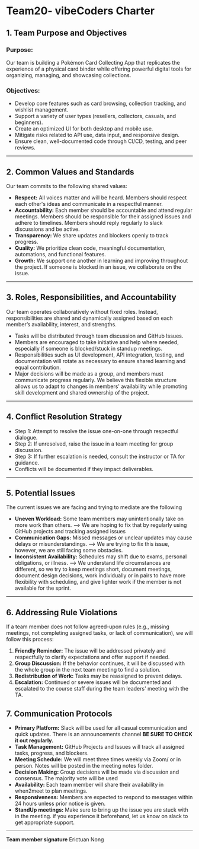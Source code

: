 # Team20- vibeCoders Charter 

## 1. Team Purpose and Objectives

### Purpose: 
Our team is building a Pokémon Card Collecting App that replicates the experience of a physical card binder while offering powerful digital tools for organizing, managing, and showcasing collections.

### Objectives:
- Develop core features such as card browsing, collection tracking, and wishlist management.
- Support a variety of user types (resellers, collectors, casuals, and beginners).
- Create an optimized UI for both desktop and mobile use.
- Mitigate risks related to API use, data input, and responsive design.
- Ensure clean, well-documented code through CI/CD, testing, and peer reviews.

---
## 2. Common Values and Standards
Our team commits to the following shared values:
- **Respect:** All voices matter and will be heard. Members should respect each other's ideas and communicate in a respectful manner. 
- **Accountability:** Each member should be accountable and attend regular meetings. Members should be responsible for their assigned issues and adhere to timelines. Members should reply regularly to slack discussions and be active.
- **Transparency:** We share updates and blockers openly to track progress.
- **Quality:** We prioritize clean code, meaningful documentation, automations, and functional features.
- **Growth:** We support one another in learning and improving throughout the project. If someone is blocked in an issue, we collaborate on the issue.

---
## 3. Roles, Responsibilities, and Accountability
Our team operates collaboratively without fixed roles. Instead, responsibilities are shared and dynamically assigned based on each member’s availability, interest, and strengths.
- Tasks will be distributed through team discussion and GitHub Issues.
- Members are encouraged to take initiative and help where needed, especially if someone is blocked/stuck in standup meetings.
- Responsibilities such as UI development, API integration, testing, and documentation will rotate as necessary to ensure shared learning and equal contribution.
- Major decisions will be made as a group, and members must communicate progress regularly.
We believe this flexible structure allows us to adapt to changes in members' availability while promoting skill development and shared ownership of the project.
---
## 4. Conflict Resolution Strategy
- Step 1: Attempt to resolve the issue one-on-one through respectful dialogue.
- Step 2: If unresolved, raise the issue in a team meeting for group discussion.
- Step 3: If further escalation is needed, consult the instructor or TA for guidance.
- Conflicts will be documented if they impact deliverables.
---
## 5. Potential Issues
The current issues we are facing and trying to mediate are the following
- **Uneven Workload:** Some team members may unintentionally take on more work than others. --> We are hoping to fix that by regularly using GitHub projects and tracking assigned issues
- **Communication Gaps:** Missed messages or unclear updates may cause delays or misunderstandings. --> We are trying to fix this issue, however, we are still facing some obstacles.
- **Inconsistent Availability:** Schedules may shift due to exams, personal obligations, or illness. --> We understand life circumstances are different, so we try to keep meetings short, document meetings, document design decisions, work individually or in pairs to have more flexibility with scheduling, and give lighter work if the member is not available for the sprint.
---
## 6. Addressing Rule Violations
If a team member does not follow agreed-upon rules (e.g., missing meetings, not completing assigned tasks, or lack of communication), we will follow this process:
1. **Friendly Reminder:** The issue will be addressed privately and respectfully to clarify expectations and offer support if needed.
2. **Group Discussion:** If the behavior continues, it will be discussed with the whole group in the next team meeting to find a solution.
3. **Redistribution of Work:** Tasks may be reassigned to prevent delays.
4. **Escalation:** Continued or severe issues will be documented and escalated to the course staff during the team leaders' meeting with the TA.

## 7. Communication Protocols
- **Primary Platform:** Slack will be used for all casual communication and quick updates. There is an announcements channel **BE SURE TO CHECK it out regularly.** 
- **Task Management:** GitHub Projects and Issues will track all assigned tasks, progress, and blockers.
- **Meeting Schedule:** We will meet three times weekly via Zoom/ or in person. Notes will be posted in the meeting notes folder.
- **Decision Making:** Group decisions will be made via discussion and consensus. The majority vote will be used
- **Availability:** Each team member will share their  availability in when2meet to plan meetings.
- **Responsiveness:** Members are expected to respond to messages within 24 hours unless prior notice is given.
- **StandUp meetings:** Make sure to bring up the issue you are stuck with in the meeting. if you experience it beforehand, let us know on slack to get appropriate support.

---
**Team member signature**
Erictuan Nong
